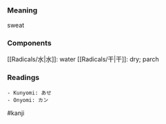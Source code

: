 ### Meaning

sweat

### Components

[[Radicals/水|水]]: water [[Radicals/干|干]]: dry; parch

### Readings

```
- Kunyomi: あせ
- Onyomi: カン
```

#kanji